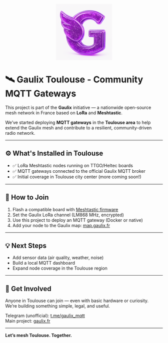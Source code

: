 <p align="center">
  <img src="logo.png" alt="Gaulix Toulouse Logo" width="180">
</p>

# 🛰️ Gaulix Toulouse - Community MQTT Gateways

This project is part of the **Gaulix** initiative — a nationwide open-source mesh network in France based on **LoRa** and **Meshtastic**.

We’ve started deploying **MQTT gateways** in the **Toulouse area** to help extend the Gaulix mesh and contribute to a resilient, community-driven radio network.

---

## ⚙️ What's Installed in Toulouse

- ✅ LoRa Meshtastic nodes running on TTGO/Heltec boards  
- ✅ MQTT gateways connected to the official Gaulix MQTT broker  
- ✅ Initial coverage in Toulouse city center (more coming soon!)

---

## 🔧 How to Join

1. Flash a compatible board with [Meshtastic firmware](https://flasher.meshtastic.org)
2. Set the Gaulix LoRa channel (LM868 MHz, encrypted)
3. Use this project to deploy an MQTT gateway (Docker or native)
4. Add your node to the Gaulix map: [map.gaulix.fr](https://map.gaulix.fr)

---

## 💡 Next Steps

- Add sensor data (air quality, weather, noise)
- Build a local MQTT dashboard
- Expand node coverage in the Toulouse region

---

## 🤝 Get Involved

Anyone in Toulouse can join — even with basic hardware or curiosity.  
We’re building something simple, legal, and useful.

Telegram (unofficial): [t.me/gaulix_mqtt](https://t.me/gaulix_mqtt)  
Main project: [gaulix.fr](https://gaulix.fr)

---

**Let’s mesh Toulouse. Together.**
